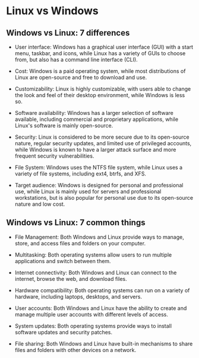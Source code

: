 # Linux vs Windows

## Windows vs Linux: 7 differences

* User interface: Windows has a graphical user interface (GUI) with a start menu, taskbar, and icons, while Linux has a variety of GUIs to choose from, but also has a command line interface (CLI).

* Cost: Windows is a paid operating system, while most distributions of Linux are open-source and free to download and use.

* Customizability: Linux is highly customizable, with users able to change the look and feel of their desktop environment, while Windows is less so.

* Software availability: Windows has a larger selection of software available, including commercial and proprietary applications, while Linux's software is mainly open-source.

* Security: Linux is considered to be more secure due to its open-source nature, regular security updates, and limited use of privileged accounts, while Windows is known to have a larger attack surface and more frequent security vulnerabilities.

* File System: Windows uses the NTFS file system, while Linux uses a variety of file systems, including ext4, btrfs, and XFS.

* Target audience: Windows is designed for personal and professional use, while Linux is mainly used for servers and professional workstations, but is also popular for personal use due to its open-source nature and low cost.

## Windows vs Linux: 7 common things

* File Management: Both Windows and Linux provide ways to manage, store, and access files and folders on your computer.

* Multitasking: Both operating systems allow users to run multiple applications and switch between them.

* Internet connectivity: Both Windows and Linux can connect to the internet, browse the web, and download files.

* Hardware compatibility: Both operating systems can run on a variety of hardware, including laptops, desktops, and servers.

* User accounts: Both Windows and Linux have the ability to create and manage multiple user accounts with different levels of access.

* System updates: Both operating systems provide ways to install software updates and security patches.

* File sharing: Both Windows and Linux have built-in mechanisms to share files and folders with other devices on a network.
